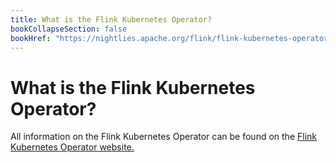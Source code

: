 ```yaml
---
title: What is the Flink Kubernetes Operator?
bookCollapseSection: false
bookHref: "https://nightlies.apache.org/flink/flink-kubernetes-operator-docs-stable/"
---
```

<!--
Licensed to the Apache Software Foundation (ASF) under one
or more contributor license agreements.  See the NOTICE file
distributed with this work for additional information
regarding copyright ownership.  The ASF licenses this file
to you under the Apache License, Version 2.0 (the
"License"); you may not use this file except in compliance
with the License.  You may obtain a copy of the License at

  http://www.apache.org/licenses/LICENSE-2.0

Unless required by applicable law or agreed to in writing,
software distributed under the License is distributed on an
"AS IS" BASIS, WITHOUT WARRANTIES OR CONDITIONS OF ANY
KIND, either express or implied.  See the License for the
specific language governing permissions and limitations
under the License.
-->

# What is the Flink Kubernetes Operator?

All information on the Flink Kubernetes Operator can be found on the [Flink Kubernetes Operator website.](https://nightlies.apache.org/flink/flink-kubernetes-operator-docs-stable/)